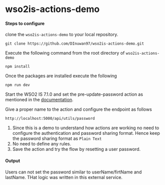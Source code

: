 # wso2is-actions-demo

#### Steps to configure

clone the `wso2is-actions-demo` to your local repository.
```
git clone https://github.com/DInuwan97/wso2is-actions-demo.git
```
Execute the following command from the root directory of `wso2is-actions-demo`
```
npm install
```
Once the packages are installed execute the following
```
npm run dev
```
Start the WSO2 IS 7.1.0 and set the pre-update-password action as mentioned in the [documentation](https://is.docs.wso2.com/en/next/guides/service-extensions/pre-flow-extensions/pre-update-password-action/).

Give a proper name to the action and configure the endpoint as follows
```
http://localhost:5000/api/utils/password
```

1. Since this is a demo to understand how actions are working no need to configure the authentication and password sharing format. Hence keep the password sharing format as `Plain Text`
2. No need to define any rules.
3. Save the action and try the flow by resetting a user password.

#### Output
Users can not set the password similar to userName/firtName and lastName. THat logic was written in this external service.
